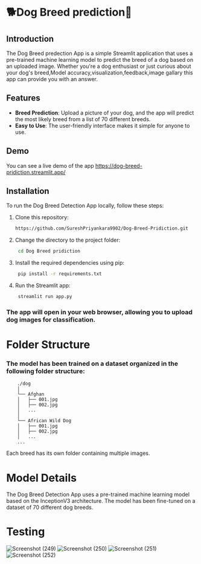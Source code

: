 # 🐕Dog Breed prediction🔎



## Introduction

The Dog Breed predection App is a simple Streamlit application that uses a pre-trained machine learning model to predict the breed of a dog based on an uploaded image. Whether you're a dog enthusiast or just curious about your dog's breed,Model accuracy,visualization,feedback,image gallary this app can provide you with an answer.

## Features

- **Breed Prediction**: Upload a picture of your dog, and the app will predict the most likely breed from a list of 70 different breeds.
- **Easy to Use**: The user-friendly interface makes it simple for anyone to use.

## Demo

You can see a live demo of the app https://dog-breed-pridiction.streamlit.app/

## Installation

To run the Dog Breed Detection App locally, follow these steps:

1. Clone this repository:

   ```bash
   https://github.com/SureshPriyankara9902/Dog-Breed-Pridiction.git

2. Change the directory to the project folder:

   ```bash
    cd Dog Breed pridiction
   
3. Install the required dependencies using pip:

   ```bash
    pip install -r requirements.txt


4. Run the Streamlit app:

   ```bash
    streamlit run app.py

### The app will open in your web browser, allowing you to upload dog images for classification.





# Folder Structure
### The model has been trained on a dataset organized in the following folder structure:

    
        ./dog
        │
        └── Afghan
        │   ├── 001.jpg
        │   ├── 002.jpg
        │   ...
        │
        └── African Wild Dog
        │   ├── 001.jpg
        │   ├── 002.jpg
        │   ...
        ...
        
  Each breed has its own folder containing multiple images.


# Model Details
The Dog Breed Detection App uses a pre-trained machine learning model based on the InceptionV3 architecture. The model has been fine-tuned on a dataset of 70 different dog breeds.

# Testing
![Screenshot (249)](https://github.com/user-attachments/assets/1d243272-4fa0-4623-929f-0cbdc4e346e3)
![Screenshot (250)](https://github.com/user-attachments/assets/a7cfc154-a5fe-4da4-a8cb-6d9f86d0bb48)
![Screenshot (251)](https://github.com/user-attachments/assets/14f0430e-2b74-4218-927d-fb37ea7d3333)
![Screenshot (252)](https://github.com/user-attachments/assets/e3ab0d80-3b3d-4b2f-a427-5387105de886)




   
